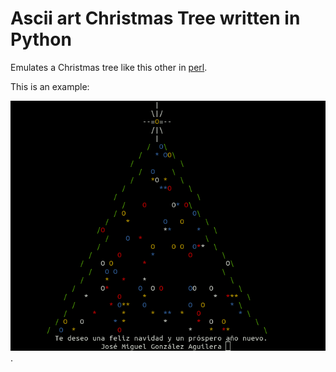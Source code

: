 # Ascii art Christmas Tree written in Python

Emulates a Christmas tree like this other in [perl](http://search.cpan.org/~rcaputo/Acme-POE-Tree-1.022/lib/Acme/POE/Tree.pm).

This is an example:

![](./example/felicitacion.gif).

